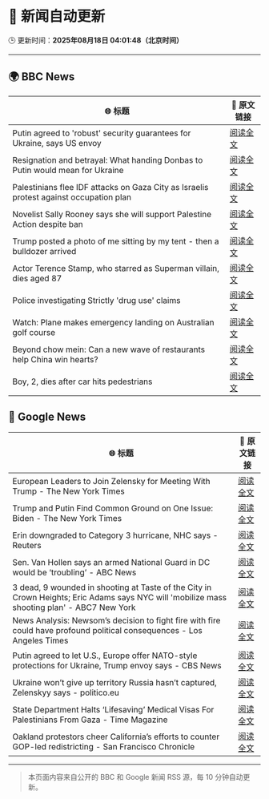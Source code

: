 # 🧠 新闻自动更新

🕒 更新时间：**2025年08月18日 04:01:48（北京时间）**

---

## 🌍 BBC News

| 🌐 标题 | 🔗 原文链接 |
|--------|-------------|
| Putin agreed to 'robust' security guarantees for Ukraine, says US envoy | [阅读全文](https://www.bbc.com/news/articles/crm4ln2ekg1o?at_medium=RSS&at_campaign=rss) |
| Resignation and betrayal: What handing Donbas to Putin would mean for Ukraine | [阅读全文](https://www.bbc.com/news/articles/cvgv1pdkll8o?at_medium=RSS&at_campaign=rss) |
| Palestinians flee IDF attacks on Gaza City as Israelis protest against occupation plan | [阅读全文](https://www.bbc.com/news/articles/c2018wx3zlgo?at_medium=RSS&at_campaign=rss) |
| Novelist Sally Rooney says she will support Palestine Action despite ban | [阅读全文](https://www.bbc.com/news/articles/cp94jz0y7ygo?at_medium=RSS&at_campaign=rss) |
| Trump posted a photo of me sitting by my tent - then a bulldozer arrived | [阅读全文](https://www.bbc.com/news/articles/cx2x39d2jxvo?at_medium=RSS&at_campaign=rss) |
| Actor Terence Stamp, who starred as Superman villain, dies aged 87 | [阅读全文](https://www.bbc.com/news/articles/c39d41g7nmlo?at_medium=RSS&at_campaign=rss) |
| Police investigating Strictly 'drug use' claims | [阅读全文](https://www.bbc.com/news/articles/cx2px5r90x4o?at_medium=RSS&at_campaign=rss) |
| Watch: Plane makes emergency landing on Australian golf course | [阅读全文](https://www.bbc.com/news/videos/cp892124ndqo?at_medium=RSS&at_campaign=rss) |
| Beyond chow mein: Can a new wave of restaurants help China win hearts? | [阅读全文](https://www.bbc.com/news/articles/cy4dk1z02w7o?at_medium=RSS&at_campaign=rss) |
| Boy, 2, dies after car hits pedestrians | [阅读全文](https://www.bbc.com/news/articles/ckgylnwj79eo?at_medium=RSS&at_campaign=rss) |

## 📰 Google News

| 🌐 标题 | 🔗 原文链接 |
|--------|-------------|
| European Leaders to Join Zelensky for Meeting With Trump - The New York Times | [阅读全文](https://news.google.com/rss/articles/CBMilgFBVV95cUxQYUxIdTlKLWt0UTFsaTRldE9VOGc2UzJZVjVRekwtT3Y0SnphZGV3OEg3ZXh6b2FCejJ4SEVaTl9fWHdreTlYa2FUalBSemphcy1SNldoSEVpbnRCdXY1VnB0cU5qV29iaVo2S1hObUxUcjdUdmg5VjVGak1TTmJMTERtSVZVZEt1UE9ncmlJNklxTTRsamc?oc=5) |
| Trump and Putin Find Common Ground on One Issue: Biden - The New York Times | [阅读全文](https://news.google.com/rss/articles/CBMiiwFBVV95cUxOWnM2TjVDMHBORTJmNHZIVloyTUViQURhSlVKZl9oUGZsZk1SOFpPU0xrMlJkNkZmVjVKelFpdVBrYWgxQUlEQk1RaUNFWENGVVdhdGpVTVdSYVVBZDJSaUxRc1VKZFNBbEpSeHRKeEJqWkh6Ujl5RVJZa1JNYml4NjZnVnZBS1BuN0c0?oc=5) |
| Erin downgraded to Category 3 hurricane, NHC says - Reuters | [阅读全文](https://news.google.com/rss/articles/CBMipAFBVV95cUxNYzVsVXdNQ3BPMDFtMW5MRmh1R2UyY25OeXJCZU9HVXZrVFJLa2xLLW5UU2FhZUlOOHhPc1R4dVFCS2RYN29lZS1UajkwZ2gzMTRWdGhDTnVWREJ1Q1RiQTRTVU5ZbHZtZGt3WnYyTjVXazFsaFJxRjJqeDAtZ1Jnc0k3UTdCYUNQMnl2WHdsQkVrSEpXdnVZWVJ2SUdFN01nZlY3UA?oc=5) |
| Sen. Van Hollen says an armed National Guard in DC would be ‘troubling’ - ABC News | [阅读全文](https://news.google.com/rss/articles/CBMioAFBVV95cUxQa3VzX2llWXQxSE1SUzBlQmEtem1VYmlVWWFRS0dQdEhMYWhURlZNMGZxU2h1bXItSW1tTU15Rm15cnhVOTRlSXd1VEJ6eDczYTNDZWxjdkk1REpMMGdnbWxCNVppeFR0YlpnQ0MyOGdWSnNKWm5Oa25OdGQxTlNBSU1aaV9MSW5Id1BGQndsazNGdTY0aDFHVjNBRDRIdEMx0gGmAUFVX3lxTE5KaDEyQlRVX2Y3eWJqTzl6VUNtc29DZVEzcXpiNEE4MTd5MVhaby1adkg2dDEwbk9XSDlsUlh1OS1ZakozSl9ERlh0QjBMVHNFci1lM25lblVnZ3poZzlNalptUnRQZlpLMTFBSi05RVV4STJyRjRCZEluM01udDBvdHNQZ3pFOEswOTJiaDdwbXNCcEpRZkI5cldyQXlyOGhHZDdTamc?oc=5) |
| 3 dead, 9 wounded in shooting at Taste of the City in Crown Heights; Eric Adams says NYC will 'mobilize mass shooting plan' - ABC7 New York | [阅读全文](https://news.google.com/rss/articles/CBMimAFBVV95cUxNTjZDSXVwam1zN2JubW5SZ28wM2pqQUpTY2hxQXh1Y0dsazZEczFSQ05tNE02TG9KYjlMd0pQdjE5QTJXXy1MQmg0TXg3b05ZdjBYYVcwUUdTUUVON1h4RHFYaGZKMm5IYS11M2UtOHllcmxZUmx2Qk9KUF9HUzh3NlpBT09KRjRpVmM4WWVkQUNLa1VLQlhPb9IBngFBVV95cUxQVDN4Zkstc3RKRlBYbmtVODZ1Tmd0Q1I4cHZwRVdpcEx6M0wySlFfYldDTjU4N2I4ekZUY3YxN1BpbVY3a2U5UzgtZHN1bW1sSTVyNndSZGFiTkl6cFJsNEMxTWJaYjNWZk5uUnBGYnpLcXBybEloVnVvYXN2SEtkMWZPakhSX3llV19TSC1WdXZ4bko4QUNobjdMeVV6dw?oc=5) |
| News Analysis: Newsom’s decision to fight fire with fire could have profound political consequences - Los Angeles Times | [阅读全文](https://news.google.com/rss/articles/CBMi0AFBVV95cUxNY0pZeTZYaExwVV9WUGItdkF6MllGQVFhTE5zUVN6YzdKSVhHUVZGYS1URWpMVExQbVpwOTVoYXctdXVhVXA4c2RmaC1yUnF2aVRSX2d6d283cFpmUjR5YUFlY282OE5CZzRnTTRWd1JWU3ZkOVRudWZ3bWZoZXN5aWJHWEFxbVg0bWc1bFBCNGhWUzhMdHQwSnp4clh4c3hDTnRrRnNwbTZ6aEJUMmpSenRVS1I2UnpQSjdOckdHNmw1WkJ1RnhvNng3LVBaZ01K?oc=5) |
| Putin agreed to let U.S., Europe offer NATO-style protections for Ukraine, Trump envoy says - CBS News | [阅读全文](https://news.google.com/rss/articles/CBMiiwFBVV95cUxPYTZWVlpHOUpoRHdhbms0VFZoX0hGREx2c0xUNkpOakpZREZSc0VnZ0tBYjYtZE9sVDFPYzJqUzNDalc0eFlBZUFuMWJnc3hjek8zNVRnVERhSHhuMDQ1U29LUzF0d0hlS0gyVE5aMjdBVy1DRDZVdnV1NzBtdDV5NlpqQ1lDbE9NRk5Z0gGQAUFVX3lxTE5aYXNwcjNnVXBRSFdsUkN4Z3BHTXhiWDk3aHJldEJQTFlpaTNxQUJCUF9iZnVmc0otSXlPT2hoY2NQNURiblpnV1VPbXNaXy0zbm9TNE1ueUtRZmp0bktWSWZVSXlLaDhtOEI2X0NyX1pDMXZUaFBHVThXQVNiRG5TSkpKMF9LbUtQekVoNXViUw?oc=5) |
| Ukraine won’t give up territory Russia hasn’t captured, Zelenskyy says - politico.eu | [阅读全文](https://news.google.com/rss/articles/CBMipwFBVV95cUxQNjRHbS1iVFlIQXE4anpDZG16a3YzZ2FzS2EydkVNby1Db1RJaF82RDBpSnJib1hLeXFJUThjN3A1cF9EZ056aDJpajB3NmFHWTJOU1ZvQUV1U3Y1aklzOUloTEJmUHdNdVhsOG4xYW1YcFphLXF5N0tBcng2TW03THlnMGpZWGZ3a3NCWnhGMG9Oc296dGhndlltR0k0NXYyRUU4VU45VQ?oc=5) |
| State Department Halts ‘Lifesaving’ Medical Visas For Palestinians From Gaza - Time Magazine | [阅读全文](https://news.google.com/rss/articles/CBMibEFVX3lxTE4zQlJmbXpsaUJhWkZCZnpnMDl6VUNjWDl1czQtdGZqY2QtbW5yYkhsX0czNzFmMzBoUEctTzZEdnkxdUxDTFluRzBUY2NjcjRhT0U5V2h5cHpTaDhkaDZsNnhiWGxpWTR1cnVHbg?oc=5) |
| Oakland protestors cheer California’s efforts to counter GOP-led redistricting - San Francisco Chronicle | [阅读全文](https://news.google.com/rss/articles/CBMijwFBVV95cUxPQ1o0T2ZKbHNjTTFodnBIQy05UlktTmUyWURyVUVKY3RjMExZdmlqMy1wZ0dtclJFdFk1UzlhYjdUMHNYbDZjbkJzaXhQYmNpc29tUDl3VEdESkVoWGY4UUc2Um0wVlVEOXFMZTFRMmpKdU5UYTVKV2NiUUZQRVdZSXZ1QVdYUWJTZnRMX3pmdw?oc=5) |

---
> 本页面内容来自公开的 BBC 和 Google 新闻 RSS 源，每 10 分钟自动更新。